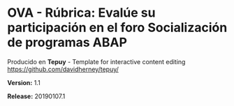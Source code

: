 # OVA - Rúbrica: Evalúe su participación en el foro Socialización de programas ABAP

Producido en **Tepuy** - Template for interactive content editing
https://github.com/davidherney/tepuy/

**Version:** 1.1

**Release:** 20190107.1
